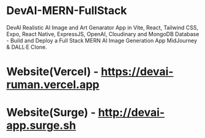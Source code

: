 # DevAI-MERN-FullStack
 DevAI Realistic AI Image and Art Genarator App in Vite, React, Tailwind CSS, Expo, React Native, ExpressJS, OpenAI, Cloudinary and MongoDB Database - Build and Deploy a Full Stack MERN AI Image Generation App MidJourney & DALL·E Clone.

 # Website(Vercel) - https://devai-ruman.vercel.app
 # Website(Surge) - http://devai-app.surge.sh
